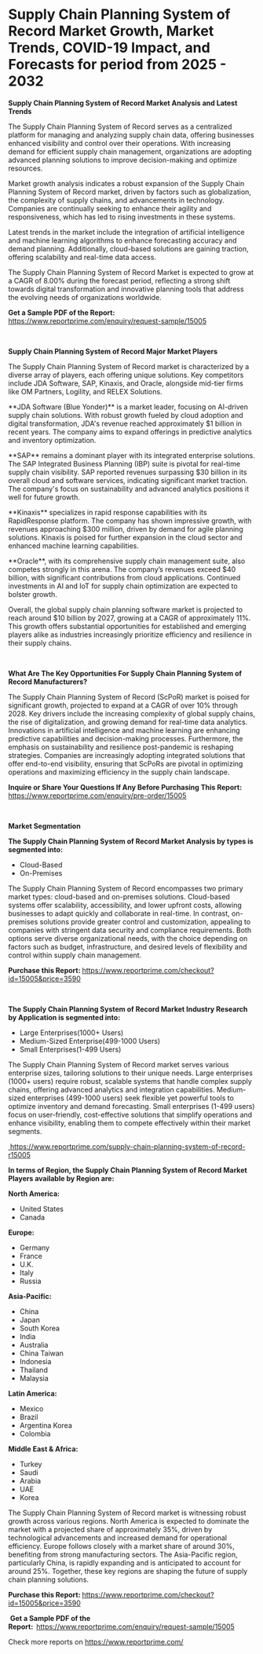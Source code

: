 <p><h1>Supply Chain Planning System of Record Market Growth, Market Trends, COVID-19 Impact, and Forecasts for period from 2025 - 2032</h1></p><p><strong>Supply Chain Planning System of Record Market Analysis and Latest Trends</strong></p>
<p><p>The Supply Chain Planning System of Record serves as a centralized platform for managing and analyzing supply chain data, offering businesses enhanced visibility and control over their operations. With increasing demand for efficient supply chain management, organizations are adopting advanced planning solutions to improve decision-making and optimize resources. </p><p>Market growth analysis indicates a robust expansion of the Supply Chain Planning System of Record market, driven by factors such as globalization, the complexity of supply chains, and advancements in technology. Companies are continually seeking to enhance their agility and responsiveness, which has led to rising investments in these systems. </p><p>Latest trends in the market include the integration of artificial intelligence and machine learning algorithms to enhance forecasting accuracy and demand planning. Additionally, cloud-based solutions are gaining traction, offering scalability and real-time data access. </p><p>The Supply Chain Planning System of Record Market is expected to grow at a CAGR of 8.00% during the forecast period, reflecting a strong shift towards digital transformation and innovative planning tools that address the evolving needs of organizations worldwide.</p></p>
<p><strong>Get a Sample PDF of the Report:&nbsp;</strong> <a href="https://www.reportprime.com/enquiry/request-sample/15005?utm_campaign=3029&utm_medium=2&utm_source=Github&utm_content=ia&utm_term=20032025&utm_id=supply-chain-planning-system-of-record">https://www.reportprime.com/enquiry/request-sample/15005</a></p>
<p>&nbsp;</p>
<p><strong>Supply Chain Planning System of Record Major Market Players</strong></p>
<p><p>The Supply Chain Planning System of Record market is characterized by a diverse array of players, each offering unique solutions. Key competitors include JDA Software, SAP, Kinaxis, and Oracle, alongside mid-tier firms like OM Partners, Logility, and RELEX Solutions.</p><p>**JDA Software (Blue Yonder)** is a market leader, focusing on AI-driven supply chain solutions. With robust growth fueled by cloud adoption and digital transformation, JDA's revenue reached approximately $1 billion in recent years. The company aims to expand offerings in predictive analytics and inventory optimization.</p><p>**SAP** remains a dominant player with its integrated enterprise solutions. The SAP Integrated Business Planning (IBP) suite is pivotal for real-time supply chain visibility. SAP reported revenues surpassing $30 billion in its overall cloud and software services, indicating significant market traction. The company's focus on sustainability and advanced analytics positions it well for future growth.</p><p>**Kinaxis** specializes in rapid response capabilities with its RapidResponse platform. The company has shown impressive growth, with revenues approaching $300 million, driven by demand for agile planning solutions. Kinaxis is poised for further expansion in the cloud sector and enhanced machine learning capabilities.</p><p>**Oracle**, with its comprehensive supply chain management suite, also competes strongly in this arena. The company’s revenues exceed $40 billion, with significant contributions from cloud applications. Continued investments in AI and IoT for supply chain optimization are expected to bolster growth.</p><p>Overall, the global supply chain planning software market is projected to reach around $10 billion by 2027, growing at a CAGR of approximately 11%. This growth offers substantial opportunities for established and emerging players alike as industries increasingly prioritize efficiency and resilience in their supply chains.</p></p>
<p>&nbsp;</p>
<p><strong>What Are The Key Opportunities For Supply Chain Planning System of Record Manufacturers?</strong></p>
<p><p>The Supply Chain Planning System of Record (ScPoR) market is poised for significant growth, projected to expand at a CAGR of over 10% through 2028. Key drivers include the increasing complexity of global supply chains, the rise of digitalization, and growing demand for real-time data analytics. Innovations in artificial intelligence and machine learning are enhancing predictive capabilities and decision-making processes. Furthermore, the emphasis on sustainability and resilience post-pandemic is reshaping strategies. Companies are increasingly adopting integrated solutions that offer end-to-end visibility, ensuring that ScPoRs are pivotal in optimizing operations and maximizing efficiency in the supply chain landscape.</p></p>
<p><strong>Inquire or Share Your Questions If Any Before Purchasing This Report:</strong> <a href="https://www.reportprime.com/enquiry/pre-order/15005?utm_campaign=3029&utm_medium=2&utm_source=Github&utm_content=ia&utm_term=20032025&utm_id=supply-chain-planning-system-of-record">https://www.reportprime.com/enquiry/pre-order/15005</a></p>
<p>&nbsp;</p>
<p><strong>Market Segmentation</strong></p>
<p><strong>The Supply Chain Planning System of Record Market Analysis by types is segmented into:</strong></p>
<p><ul><li>Cloud-Based</li><li>On-Premises</li></ul></p>
<p><p>The Supply Chain Planning System of Record encompasses two primary market types: cloud-based and on-premises solutions. Cloud-based systems offer scalability, accessibility, and lower upfront costs, allowing businesses to adapt quickly and collaborate in real-time. In contrast, on-premises solutions provide greater control and customization, appealing to companies with stringent data security and compliance requirements. Both options serve diverse organizational needs, with the choice depending on factors such as budget, infrastructure, and desired levels of flexibility and control within supply chain management.</p></p>
<p><strong>Purchase this Report:&nbsp;</strong><a href="https://www.reportprime.com/checkout?id=15005&price=3590&utm_campaign=3029&utm_medium=2&utm_source=Github&utm_content=ia&utm_term=20032025&utm_id=supply-chain-planning-system-of-record">https://www.reportprime.com/checkout?id=15005&price=3590</a></p>
<p>&nbsp;</p>
<p><strong>The Supply Chain Planning System of Record Market Industry Research by Application is segmented into:</strong></p>
<p><ul><li>Large Enterprises(1000+ Users)</li><li>Medium-Sized Enterprise(499-1000 Users)</li><li>Small Enterprises(1-499 Users)</li></ul></p>
<p><p>The Supply Chain Planning System of Record market serves various enterprise sizes, tailoring solutions to their unique needs. Large enterprises (1000+ users) require robust, scalable systems that handle complex supply chains, offering advanced analytics and integration capabilities. Medium-sized enterprises (499-1000 users) seek flexible yet powerful tools to optimize inventory and demand forecasting. Small enterprises (1-499 users) focus on user-friendly, cost-effective solutions that simplify operations and enhance visibility, enabling them to compete effectively within their market segments.</p></p>
<p><a href="https://www.reportprime.com/supply-chain-planning-system-of-record-r15005?utm_campaign=3029&utm_medium=2&utm_source=Github&utm_content=ia&utm_term=20032025&utm_id=supply-chain-planning-system-of-record">&nbsp;https://www.reportprime.com/supply-chain-planning-system-of-record-r15005</a></p>
<p><strong>In terms of Region, the Supply Chain Planning System of Record Market Players available by Region are:</strong></p>
<p>
    <p> <strong> North America: </strong>
        <ul>
            <li>United States</li>
            <li>Canada</li>
        </ul>
        </p> 
    <p> <strong> Europe: </strong>
        <ul>
            <li>Germany</li>
            <li>France</li>
            <li>U.K.</li>
            <li>Italy</li>
            <li>Russia</li>
        </ul>
        </p> 
    <p> <strong> Asia-Pacific: </strong>
        <ul>
            <li>China</li>
            <li>Japan</li>
            <li>South Korea</li>
            <li>India</li>
            <li>Australia</li>
            <li>China Taiwan</li>
            <li>Indonesia</li>
            <li>Thailand</li>
            <li>Malaysia</li>
        </ul>
        </p> 
    <p> <strong> Latin America: </strong>
        <ul>
            <li>Mexico</li>
            <li>Brazil</li>
            <li>Argentina Korea</li>
            <li>Colombia</li>
        </ul>
        </p> 
    <p> <strong> Middle East & Africa: </strong>
        <ul>
            <li>Turkey</li>
            <li>Saudi</li>
            <li>Arabia</li>
            <li>UAE</li>
            <li>Korea</li>
        </ul>
    </p>
    </p>
<p><p>The Supply Chain Planning System of Record market is witnessing robust growth across various regions. North America is expected to dominate the market with a projected share of approximately 35%, driven by technological advancements and increased demand for operational efficiency. Europe follows closely with a market share of around 30%, benefiting from strong manufacturing sectors. The Asia-Pacific region, particularly China, is rapidly expanding and is anticipated to account for around 25%. Together, these key regions are shaping the future of supply chain planning solutions.</p></p>
<p><strong>Purchase this Report: </strong><a href="https://www.reportprime.com/checkout?id=15005&price=3590&utm_campaign=3029&utm_medium=2&utm_source=Github&utm_content=ia&utm_term=20032025&utm_id=supply-chain-planning-system-of-record">https://www.reportprime.com/checkout?id=15005&price=3590</a></p>
<p>&nbsp;<strong>Get a Sample PDF of the Report:&nbsp;&nbsp;</strong><a href="https://www.reportprime.com/enquiry/request-sample/15005?utm_campaign=3029&utm_medium=2&utm_source=Github&utm_content=ia&utm_term=20032025&utm_id=supply-chain-planning-system-of-record">https://www.reportprime.com/enquiry/request-sample/15005</a></p>
<p><strong></strong></p>
<p>Check more reports on <a href="https://www.reportprime.com/?utm_campaign=3029&utm_medium=2&utm_source=Github&utm_content=ia&utm_term=20032025&utm_id=supply-chain-planning-system-of-record">https://www.reportprime.com/</a></p>